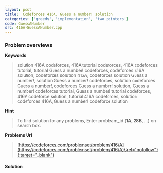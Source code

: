 ```yaml
---
layout: post
title:  Codeforces 416A. Guess a number! solution
categories: ['greedy', 'implementation', 'two pointers']
code: GuessANumber
src: 416A-GuessANumber.cpp
---
```

### **Problem overviews**

**Keywords**
> solution 416A codeforces, 416A tutorial codeforces, 416A codeforces tutorial, tutorial Guess a number! codeforces, codeforces 416A solution, codeforces solution 416A, codeforces solution Guess a number!, solution Guess a number! codeforces, solution codeforces Guess a number!, codeforces Guess a number! solution, Guess a number! codeforces tutorial, Guess a number! tutorial codeforces, 416A codeforce solution, tutorial 416A codeforces, solution codeforces 416A, Guess a number! codeforce solution

**Hint**
> To find solution for any problems, Enter probleam_id (**1A, 28B**, ...) on search box. 

**Problems Url**
> [https://codeforces.com/problemset/problem/416/A](https://codeforces.com/problemset/problem/416/A){:rel="nofollow"}{:target="_blank"}

#### **Solution**



